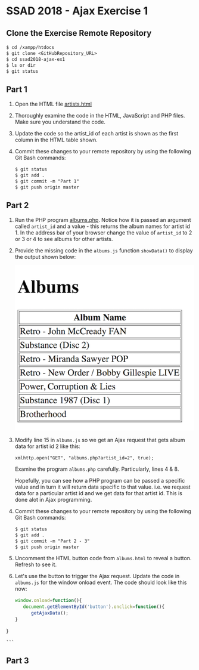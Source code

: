 # SSAD 2018 - Ajax Exercise 1

## Clone the Exercise Remote Repository

```
$ cd /xampp/htdocs
$ git clone <GitHubRepository_URL>
$ cd ssad2018-ajax-ex1
$ ls or dir
$ git status

```


## Part 1

1.	Open the HTML file [artists.html](http://localhost/ajax-ex1/artists.html)

1.	Thoroughly examine the code in the HTML, JavaScript and PHP files.  Make sure you understand the code.

1.	Update the code so the artist_id of each artist is shown as the first column in the HTML table shown.

1.	Commit these changes to your remote repository by using the following Git Bash commands:

	```
	$ git status
	$ git add .
	$ git commit -m "Part 1"
	$ git push origin master

	```



## Part 2

1.	Run the PHP program [albums.php](http://localhost/ajax-ex1/albums.php?artist_id=1).  Notice how it is passed an argument called ``artist_id`` and a value - this returns the album names for artist id 1.  In the address bar of your browser change the value of ``artist_id`` to 2 or 3 or 4 to see albums for other artists.

1.	Provide the missing code in the ``albums.js`` function ``showData()`` to display the output shown below:

	![alt text](images/albums_html.png "Albums")

1.	Modify line 15 in ``albums.js`` so we get an Ajax request that gets album data for artist id 2 like this:

	```
	xmlhttp.open("GET", "albums.php?artist_id=2", true);  
	```

	Examine the program ``albums.php`` carefully.  Particularly, lines 4 & 8.

	Hopefully, you can see how a PHP program can be passed a specific value and in turn it will return data specific to that value. i.e.  we request data for a particular artist id and we get data for that artist id.  This is done alot in Ajax programming. 


1.	Commit these changes to your remote repository by using the following Git Bash commands:

	```
	$ git status
	$ git add .
	$ git commit -m "Part 2 - 3"
	$ git push origin master

	```

1.	Uncomment the HTML button code from ``albums.html`` to reveal a button.  Refresh to see it.

1.	Let's use the button to trigger the Ajax request.  Update the code in ``albums.js`` for the window onload event.  The code should look like this now:

	```javascript
	window.onload=function(){
	   document.getElementById('button').onclick=function(){
	      getAjaxData();
	}
}

	```



## Part 3




